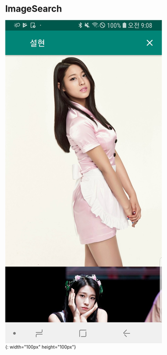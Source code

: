 # ImageSearch
![ImageSearch App](./Image/Screenshot_20190321-090827_ImageSearch.jpg){: width="100px" height="100px"}
